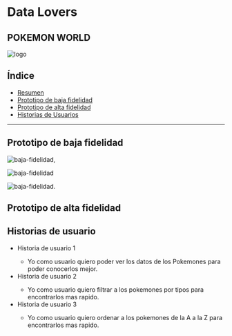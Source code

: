 # Data Lovers

## POKEMON WORLD

![logo](https://imgbbb.com/images/2019/03/26/7e64d9f5-cfe8-4871-b423-4da8c285f41a.md.jpg)

## Índice

* [Resumen](#resumen)
* [Prototipo de baja fidelidad](#prototipo-baja-fidelidad)
* [Prototipo de alta fidelidad](#prototipo-alta-fidelidad)
* [Historias de Usuarios](#historia-de-usuarios)


***

## Prototipo de baja fidelidad
![baja-fidelidad](https://imgbbb.com/images/2019/03/26/75528479-69cb-47bd-b416-672e98190966.md.jpg),

![baja-fidelidad](https://imgbbb.com/images/2019/03/26/3dbed4b5-f692-469e-9b51-b8bc8f540736.md.jpg)

![baja-fidelidad](https://imgbbb.com/images/2019/03/26/ad10cb4c-2f50-40f2-8525-4e2eddb7f83a.md.jpg).


## Prototipo de alta fidelidad


## Historias de usuario

<ul>
<li>Historia de usuario 1</li>
<ul>
<li>Yo como usuario quiero poder ver los datos de los Pokemones para poder conocerlos mejor.</li>
</ul>

<li>Historia de usuario 2</li>
<ul>
<li>Yo como usuario quiero filtrar a los pokemones por tipos para encontrarlos mas rapido.</li>
</ul>

<li>Historia de usuario 3</li>
<ul>
<li>Yo como usuario quiero ordenar a los pokemones de la A a la Z para encontrarlos mas rapido.</li>
</ul>